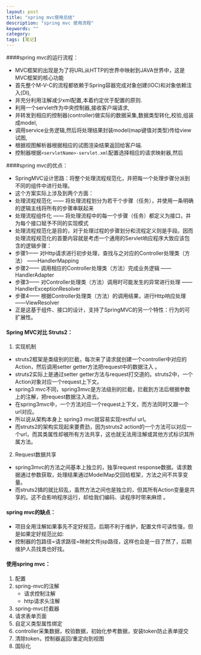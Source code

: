 ```yaml
---
layout: post
title: "spring mvc使用总结"
description: "spring mvc 使用流程"
keywords: ""
category: 
tags: [笔记]
---
```

####spring mvc的运行流程：
- MVC框架的出现是为了将URL从HTTP的世界中映射到JAVA世界中，这是MVC框架的核心功能
- 首先整个M-V-C的流程都依赖于Spring容器完成对象创建(IOC)和对象依赖注入(DI),
- 并充分利用注解减少xml配置,本着约定优于配置的原则.
- 利用一个servlet作为中央控制器,接收客户端请求,
- 并转发到相应的控制器(controller)做实际的数据采集,数据类型转化,校验,组装成model,
- 调用service业务逻辑,然后将处理结果封装model(map键值对类型)传给view试图,
- 根据视图解析器根据相应的试图渲染结果返回给客户端.
- 控制器根据`<servletName>-servlet.xml`配置选择相应的请求映射器,然后

####spring mvc的优点：
- SpringMVC设计思路：将整个处理流程规范化，并把每一个处理步骤分派到不同的组件中进行处理。
- 这个方案实际上涉及到两个方面：
- 处理流程规范化 —— 将处理流程划分为若干个步骤（任务），并使用一条明确的逻辑主线将所有的步骤串联起来
- 处理流程组件化 —— 将处理流程中的每一个步骤（任务）都定义为接口，并为每个接口赋予不同的实现模式
- 处理流程规范化是目的，对于处理过程的步骤划分和流程定义则是手段。因而处理流程规范化的首要内容就是考虑一个通用的Servlet响应程序大致应该包含的逻辑步骤：
- 步骤1—— 对Http请求进行初步处理，查找与之对应的Controller处理类（方法）   ——HandlerMapping
- 步骤2—— 调用相应的Controller处理类（方法）完成业务逻辑                    ——HandlerAdapter
- 步骤3—— 对Controller处理类（方法）调用时可能发生的异常进行处理            ——HandlerExceptionResolver
- 步骤4—— 根据Controller处理类（方法）的调用结果，进行Http响应处理       ——ViewResolver
- 正是这基于组件、接口的设计，支持了SpringMVC的另一个特性：行为的可扩展性。
#### Spring MVC对比 Struts2：
1. 实现机制
- struts2框架是类级别的拦截，每次来了请求就创建一个controller中对应的Action，然后调用setter getter方法把request中的数据注入 。
- struts2实际上是通过setter getter方法与request打交道的。struts2中，一个Action对象对应一个request上下文。
- spring3 mvc不同，spring3mvc是方法级别的拦截，拦截到方法后根据参数上的注解，把request数据注入进去。
- 在spring3mvc中，一个方法对应一个request上下文，而方法同时又跟一个url对应。
- 所以说从架构本身上 spring3 mvc就容易实现restful url。
- 而struts2的架构实现起来要费劲，因为struts2 action的一个方法可以对应一个url，而其类属性却被所有方法共享，这也就无法用注解或其他方式标识其所属方法。
2. Request数据共享
- spring3mvc的方法之间基本上独立的，独享request response数据。请求数据通过参数获取，处理结果通过ModelMap交回给框架，方法之间不共享变量。
- 而struts2搞的就比较乱，虽然方法之间也是独立的，但其所有Action变量是共享的。这不会影响程序运行，却给我们编码、读程序时带来麻烦 。
#### spring mvc的缺点：
- 项目全用注解如果事先不定好规范，后期不利于维护，配置文件可读性强，但是如果定好规范比如:
- 控制器的包路径=请求路径=映射文件jsp路径，这样也会是一目了然了，后期维护人员找类也好找。
#### 使用spring mvc：
1. 配置
2. spring-mvc的注解
	 - 请求控制注解
	 - http请求头注解
3. spring-mvc拦截器
4. 请求表单页面
5. 自定义类型属性绑定
6. controller采集数据，校验数据，初始化参考数据，安装token防止表单提交
7. 清除token，控制器返回/重定向到视图
8. 国际化


